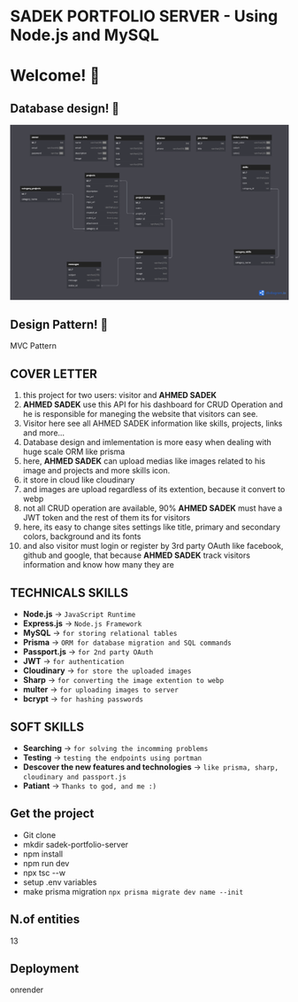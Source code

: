# SADEK PORTFOLIO SERVER - Using Node.js and MySQL
# Welcome! 👋

## Database design! 👋
![SYSTEM DESIGN FOR SADEK PORTFOLIO](./uploads/sadek_portfolio_ERP.png)

## Design Pattern! 👋
MVC Pattern

## COVER LETTER
1. this project for two users: visitor and **AHMED SADEK**
2. **AHMED SADEK** use this API for his dashboard for CRUD Operation 
and he is responsible for maneging the website that visitors can see.
3. Visitor here see all AHMED SADEK information like skills, projects, links and more...
4. Database design and imlementation is more easy when dealing with huge scale ORM like prisma
5. here, **AHMED SADEK** can upload medias like images related to his image and projects and more skills icon.
6. it store in cloud like cloudinary
7. and images are upload regardless of its extention, because it convert to webp
8. not all CRUD operation are available, 90% **AHMED SADEK** must have a JWT token and the rest of them its for visitors
9. here, its easy to change sites settings like title, primary and secondary colors, background and its fonts
10. and also visitor must login or register by 3rd party OAuth like facebook, github and google, that because **AHMED SADEK** track visitors information and know how many they are

## TECHNICALS SKILLS
- **Node.js** -> `JavaScript Runtime`
- **Express.js** -> `Node.js Framework`
- **MySQL** -> `for storing relational tables`
- **Prisma** -> `ORM for database migration and SQL commands`
- **Passport.js** -> `for 2nd party OAuth`
- **JWT** -> `for authentication`
- **Cloudinary** -> `for store the uploaded images`
- **Sharp** -> `for converting the image extention to webp`
- **multer** -> `for uploading images to server`
- **bcrypt** -> `for hashing passwords`


## SOFT SKILLS
- **Searching** -> `for solving the incomming problems`
- **Testing** -> `testing the endpoints using portman`
- **Descover the new features and technologies** -> `like prisma, sharp, cloudinary and passport.js`
- **Patiant** -> `Thanks to god, and me :)`

## Get the project
-  Git clone
-  mkdir sadek-portfolio-server
-  npm install
-  npm run dev
-  npx tsc --w
-  setup .env variables
-  make prisma migration `npx prisma migrate dev name --init`

## N.of entities
13

## Deployment
onrender